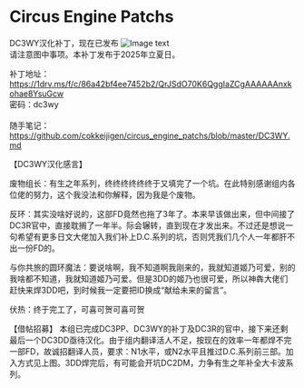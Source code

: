 # Circus Engine Patchs

DC3WY汉化补丁，现在已发布
![Image text](https://raw.githubusercontent.com/cokkeijigen/circus_engine_patchs/master/Pictures/dc3wy_cn_patch_desc.png)<br>
请注意图中事项。本补丁发布于2025年立夏日。

补丁地址：https://1drv.ms/f/c/86a42bf4ee7452b2/QrJSdO70K6QggIaZCgAAAAAAnxkohae8YsuGcw <br>
密码：dc3wy <br><br>
随手笔记：https://github.com/cokkeijigen/circus_engine_patchs/blob/master/DC3WY.md

【DC3WY汉化感言】

废物组长：有生之年系列，终终终终终终于又填完了一个坑。在此特别感谢组内各位佬的努力，这个我没法和你解释，因为我是个废物。

反环：其实没啥好说的，这部FD竟然也拖了3年了。本来早该做出来，但中间接了DC3R官中，直接耽搁了一年半。际会辗转，直到现在才发出来。不过还是想说一句希望有更多日文大佬加入我们补上D.C.系列的坑，否则凭我们几个人一年都肝不出一份FD的。

与你共旅的圆环魔法：要说啥啊，我不知道啊我刚来的，我就知道姬乃可爱，别的我啥都不知道，我就知道姬乃可爱。但是3DD的姬乃也很可爱，所以神犇大佬们赶快来焊3DD吧，到时候我一定要把ID换成“献给未来的留言”。

伏热：终于完工了，可喜可贺可喜可贺


【借帖招募】
本组已完成DC3PP、DC3WY的补丁及DC3R的官中，接下来还剩最后一个DC3DD亟待汉化。由于组内翻译活人不足，按现在的效率一年都焊不完一部FD，故诚招翻译人员，要求：N1水平，或N2水平且推过D.C.系列前三部。加入方式见上图。3DD焊完后，有可能会开坑DC2DM，力争有生之年补全大卡波系列。
